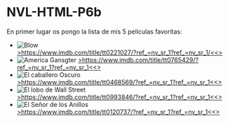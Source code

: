 # NVL-HTML-P6b
<p> En primer lugar os pongo la lista de mis 5 peliculas favoritas:</p>
<ul>
  <li> <img src="https://m.media-amazon.com/images/M/MV5BYjg5ZDkzZWEtZDQ2ZC00Y2ViLThhMzYtMmIxZDYzYTY2Y2Y2XkEyXkFqcGdeQXVyODAwMTU1MTE@._V1_.jpg" alt="Blow"> </li>
  <a href=>>https://www.imdb.com/title/tt0221027/?ref_=nv_sr_1?ref_=nv_sr_1/<<></a>
  <li> <img src="https://m.media-amazon.com/images/M/MV5BMjFmZGI2YTEtYmJhMS00YTE5LWJjNjAtNDI5OGY5ZDhmNTRlXkEyXkFqcGdeQXVyODAwMTU1MTE@._V1_.jpg" alt="America Gansgter"
  </li>
    <a href=>>https://www.imdb.com/title/tt0765429/?ref_=nv_sr_1?ref_=nv_sr_1<<></a>
  <li> <img src="https://pics.filmaffinity.com/El_caballero_oscuro-102763119-large.jpg" alt="El caballero Oscuro"> </li>
  <a href=>>https://www.imdb.com/title/tt0468569/?ref_=nv_sr_1?ref_=nv_sr_1<<></a>
  <li> <img src="https://m.media-amazon.com/images/M/MV5BMjIxMjgxNTk0MF5BMl5BanBnXkFtZTgwNjIyOTg2MDE@._V1_.jpg" alt="El lobo de Wall Street"> </li>
  <a href=>>https://www.imdb.com/title/tt0993846/?ref_=nv_sr_1?ref_=nv_sr_1<<></a>
  <li> <img src="https://www.infobae.com/new-resizer/6MjzCLsu23Lw9ttpekiw5J77O_c=/750x0/filters:quality(100)/s3.amazonaws.com/arc-wordpress-client-uploads/infobae-wp/wp-content/uploads/2016/10/01180456/El-Se%C3%B1or-de-los-Anillos.jpg" alt="El Señor de los Anillos"> </li>
  <a href=>>https://www.imdb.com/title/tt0120737/?ref_=nv_sr_1?ref_=nv_sr_1<<></a>
</ul>  
    
